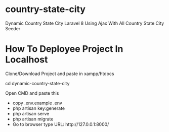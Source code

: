 # country-state-city
 Dynamic Country State City Laravel 8 Using Ajax With All Country State City Seeder 
 
# How To Deployee Project In Localhost

Clone/Download Project and paste in xampp/htdocs

cd dynamic-country-state-city

<p>Open CMD and paste this</p>
<ul>
    <li>copy .env.example .env</li>
    <li>php artisan key:generate</li>
    <li>php artisan serve</li>
    <li>php artisan migrate</li>
    <li>Go to browser type URL: http://127.0.0.1:8000/</li>
</ul>

